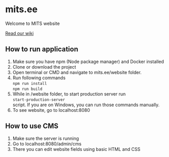 # mits.ee
Welcome to MITS website

[Read our wiki](https://github.com/snemvalts/mits.ee/wiki/Home)

## How to run application

1. Make sure you have npm (Node package manager) and Docker installed
2. Clone or download the project
3. Open terminal or CMD and navigate to mits.ee/website folder.
4. Run following commands<br>
`npm run install`<br>
`npm run build`
5. While in /website folder, to start production server run<br>
`start-production-server`<br>
script. If you are on Windows, you can run those commands manually.
6. To see website, go to localhost:8080

## How to use CMS

1. Make sure the server is running
2. Go to localhost:8080/admin/cms
3. There you can edit website fields using basic HTML and CSS